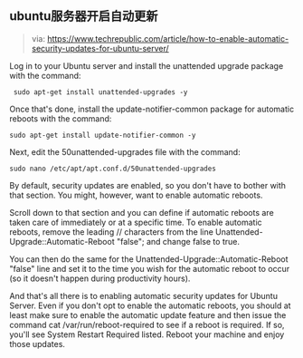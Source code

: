 
## ubuntu服务器开启自动更新

> via: https://www.techrepublic.com/article/how-to-enable-automatic-security-updates-for-ubuntu-server/

Log in to your Ubuntu server and install the unattended upgrade package with the command:

```
 sudo apt-get install unattended-upgrades -y
```

Once that's done, install the update-notifier-common package for automatic reboots with the command: 

```
sudo apt-get install update-notifier-common -y
```

Next, edit the 50unattended-upgrades file with the command: 

```
sudo nano /etc/apt/apt.conf.d/50unattended-upgrades
```

By default, security updates are enabled, so you don't have to bother with that section. You might, however, want to enable automatic reboots. 

Scroll down to that section and you can define if automatic reboots are taken care of immediately or at a specific time. To enable automatic reboots, remove the leading // characters from the line Unattended-Upgrade::Automatic-Reboot "false"; and change false to true. 

You can then do the same for the Unattended-Upgrade::Automatic-Reboot "false" line and set it to the time you wish for the automatic reboot to occur (so it doesn't happen during productivity hours). 

And that's all there is to enabling automatic security updates for Ubuntu Server. Even if you don't opt to enable the automatic reboots, you should at least make sure to enable the automatic update feature and then issue the command cat /var/run/reboot-required to see if a reboot is required. If so, you'll see System Restart Required listed. Reboot your machine and enjoy those updates.
